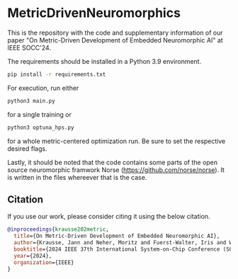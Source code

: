 # MetricDrivenNeuromorphics
This is the repository with the code and supplementary information of our paper "On Metric-Driven Development of Embedded Neuromorphic AI" at IEEE SOCC'24.

The requirements should be installed in a Python 3.9 environment. 
```bash
pip install -r requirements.txt
```
For execution, run either 
```bash
python3 main.py
```
for a single training or
```bash
python3 optuna_hps.py
```
for a whole metric-centered optimization run. Be sure to set the respective desired flags.

Lastly, it should be noted that the code contains some parts of the open source neuromorphic framwork Norse (https://github.com/norse/norse). It is written in the files whereever that is the case.

## Citation
If you use our work, please consider citing it using the below citation.
```bibtex
@inproceedings{krausse202metric,
  title={On Metric-Driven Development of Embedded Neuromorphic AI},
  author={Krausse, Jann and Neher, Moritz and Fuerst-Walter, Iris and Weigelt, Carmen and Harbaum, Tanja and Knobloch, Klaus and Becker, Juergen},
  booktitle={2024 IEEE 37th International System-on-Chip Conference (SOCC)},
  year={2024},
  organization={IEEE}
}
```
